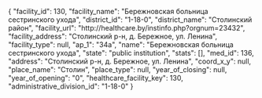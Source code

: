 {
    "facility_id": 130,
    "facility_name": "Бережновская больница сестринского ухода",
    "district_id": "1-18-0",
    "district_name": "Столинский район",
    "facility_url": "http:\/\/healthcare.by\/instinfo.php?orgnum=23432",
    "facility_address": "Столинский р-н, д. Бережное, ул. Ленина",
    "facility_type": null,
    "ap_1": "34а",
    "name": "Бережновская больница сестринского ухода",
    "state": "public institution",
    "stats": [],
    "med_id": 136,
    "address": "Столинский р-н, д. Бережное, ул. Ленина",
    "coord_x_y": null,
    "place_name": "Столин",
    "place_type": null,
    "year_of_closing": null,
    "year_of_opening": "0",
    "healthcare_facility_key": 130,
    "administrative_division_id": "1-18-0"
}